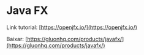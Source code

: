 # Java FX

Link tutorial: [https://openjfx.io/](https://openjfx.io/)

Baixar: [https://gluonhq.com/products/javafx/](https://gluonhq.com/products/javafx/)

